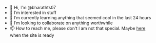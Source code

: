 - 👋 Hi, I’m @bharathts07
- 👀 I’m interested in stuff
- 🌱 I’m currently learning anything that seemed cool in the last 24 hours
- 💞️ I’m looking to collaborate on anything worthwhile
- 📫 How to reach me, please don't I am not that special. Maybe [here](http://www.bharathts.com/) when the site is ready  

<!---
bharathts07/bharathts07 is a ✨ special ✨ repository because its `README.md` (this file) appears on your GitHub profile.
You can click the Preview link to take a look at your changes.
--->
